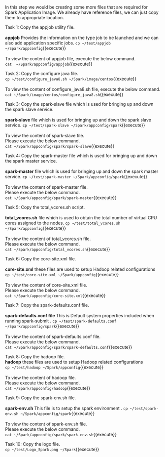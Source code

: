 In this step we would be creating some more files that are required for Spark Application Image.
We already have reference files, we can just copy them to appropriate location.

Task 1:
Copy the appjob utility file.<br>
<br><b>appjob</b> Provides the information on the type job to be launched and we can also add application specific jobs.
`cp ~/test/appjob  ~/Spark/appconfig`{{execute}}
<br><br>
To view the content of appjob file, execute the below command.<br>
`cat  ~/Spark/appconfig/appjob`{{execute}}

Task 2:
Copy the configure java file.<br>
`cp ~/test/configure_java8.sh ~/Spark/image/centos`{{execute}}
<br><br>
To view the content of configure_java8.sh  file, execute the below command.<br>
`cat ~/Spark/image/centos/configure_java8.sh`{{execute}}

Task 3:
Copy the spark-slave file which is used for bringing up and down the spark slave service.<br>
<br><b>spark-slave</b> file which is used for bringing up and down the spark slave service.
`cp ~/test/spark-slave ~/Spark/appconfig/spark`{{execute}}
<br><br>
To view the content of spark-slave  file.<br>Please execute the below command.<br>
`cat ~/Spark/appconfig/spark/spark-slave`{{execute}}

Task 4:
Copy the spark-master file which is used for bringing up and down the spark master service.<br>
<br><b>spark-master</b> file which is used for bringing up and down the spark master service.
`cp ~/test/spark-master ~/Spark/appconfig/spark`{{execute}}
<br><br>
To view the content of spark-master  file.<br>Please execute the below command.<br>
`cat ~/Spark/appconfig/spark/spark-master`{{execute}}

Task 5:
Copy the total_vcores.sh script.<br>
<br><b> total_vcores.sh</b> file which is used to obtain the total number of virtual CPU cores assigned to the nodes.
`cp ~/test/total_vcores.sh ~/Spark/appconfig`{{execute}}
<br><br>
To view the content of total_vcores.sh file.<br> Please execute the below command.<br>
`cat ~/Spark/appconfig/total_vcores.sh`{{execute}}

Task 6:
Copy the core-site.xml file.<br>
<br><b>core-site.xml</b> these files are used to setup Hadoop related configurations
`cp ~/test/core-site.xml ~/Spark/appconfig`{{execute}}
<br><br>
To view the content of core-site.xml file.<br>Please execute the below command.
<br>`cat ~/Spark/appconfig/core-site.xml`{{execute}}

Task 7:
Copy the spark-defaults.conf file.<br>
<br><b>spark-defaults.conf file</b> This is Default system properties included when running spark-submit . 
`cp ~/test/spark-defaults.conf ~/Spark/appconfig/spark`{{execute}}
<br><br>
To view the content of spark-defaults.conf file.<br>Please execute the below command.<br>
`cat ~/Spark/appconfig/spark/spark-defaults.conf`{{execute}}

Task 8:
Copy the hadoop file.
<br><b>hadoop</b> these files are used to setup Hadoop related configurations
<br>`cp ~/test/hadoop ~/Spark/appconfig`{{execute}}
<br><br>
To view the content of hadoop file.<br>Please execute the below command.<br>
`cat ~/Spark/appconfig/hadoop`{{execute}}

Task 9:
Copy the spark-env.sh file.<br>
<br><b>spark-env.sh</b> This file is to setup the spark environment . 
`cp ~/test/spark-env.sh ~/Spark/appconfig/spark`{{execute}}
<br><br>
To view the content of spark-env.sh file.<br>Please execute the below command.<br>
`cat ~/Spark/appconfig/spark/spark-env.sh`{{execute}}

Task 10:
Copy the logo file.<br>
`cp ~/test/Logo_Spark.png ~/Spark`{{execute}}
